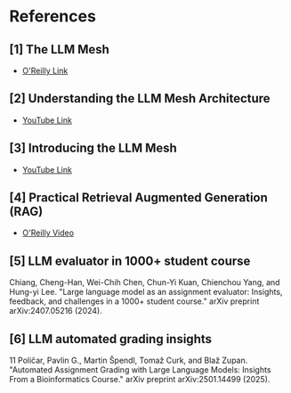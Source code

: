 # References

## [1] The LLM Mesh
- [O'Reilly Link](https://learning.oreilly.com/library/view/the-llm-mesh/9781098176631/ch01.html#bottom_line_why_the_llm_mesh)

## [2] Understanding the LLM Mesh Architecture
- [YouTube Link](https://www.youtube.com/watch?v=J34QlfqOQU8&ab_channel=Dataiku)

## [3] Introducing the LLM Mesh
- [YouTube Link](https://www.youtube.com/watch?v=yyYaUcZUD4g&t=359s&ab_channel=Dataiku)

## [4] Practical Retrieval Augmented Generation (RAG)
- [O'Reilly Video](https://learning.oreilly.com/videos/practical-retrieval-augmented/9780135414378/9780135414378-PRAG1_01_01_01/)

## [5] LLM evaluator in 1000+ student course
<a name="llm-hacks"></a>
Chiang, Cheng-Han, Wei-Chih Chen, Chun-Yi Kuan, Chienchou Yang, and Hung-yi Lee. "Large language model as an assignment evaluator: Insights, feedback, and challenges in a 1000+ student course." arXiv preprint arXiv:2407.05216 (2024).

## [6] LLM automated grading insights
<a name="llm-acceptance"></a>
11 Poličar, Pavlin G., Martin Špendl, Tomaž Curk, and Blaž Zupan. "Automated Assignment Grading with Large Language Models: Insights From a Bioinformatics Course." arXiv preprint arXiv:2501.14499 (2025).

